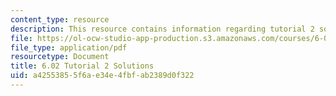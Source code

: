 ```yaml
---
content_type: resource
description: This resource contains information regarding tutorial 2 solutions.
file: https://ol-ocw-studio-app-production.s3.amazonaws.com/courses/6-02-introduction-to-eecs-ii-digital-communication-systems-fall-2012/a42553855f6ae34e4fbfab2389d0f322_MIT6_02F12_tutor02_sol.pdf
file_type: application/pdf
resourcetype: Document
title: 6.02 Tutorial 2 Solutions
uid: a4255385-5f6a-e34e-4fbf-ab2389d0f322
---
```


